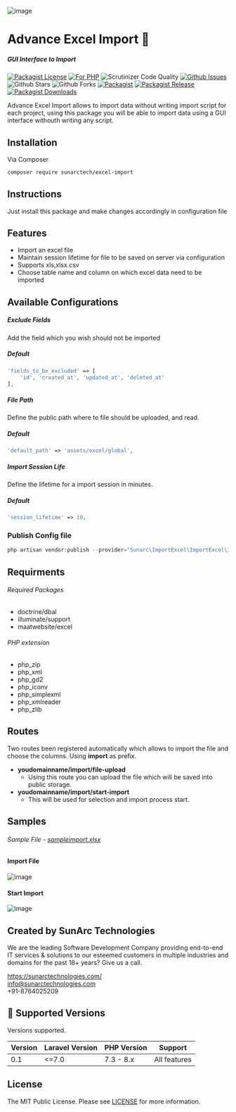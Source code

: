 ![image](https://user-images.githubusercontent.com/45708520/152330764-01e40664-832a-47fd-8141-d2249e2e36a3.png)

# Advance Excel Import 💯
##### _GUI Interface to Import_

[![Packagist License][badge_license]](LICENSE) [![For PHP][badge_php]][link-github-repo] ![Scrutinizer Code Quality][badge_quality] [![Github Issues][badge_issues]][link-github-issues] ![Github Stars][badge_stars] ![Github Forks][badge_forks] [![Packagist][badge_package]][link-packagist] [![Packagist Release][badge_release]][link-packagist] [![Packagist Downloads][badge_downloads]][link-packagist]

Advance Excel Import allows to import data without writing import script for each project, using this package you will be able to import data using a GUI interface withouth writing any script.

## Installation

Via Composer

```bash
composer require sunarctech/excel-import
```
## Instructions
Just install this package and make changes accordingly in configuration file


## Features

- Import an excel file
- Maintain session lifetime for file to be saved on server via configuration
- Supports xls,xlsx.csv
- Choose table name and column on which excel data need to be imported

## Available Configurations
##### Exclude Fields
Add the field which you wish should not be imported

##### Default
```php
'fields_to_be_excluded' => [
    'id', 'created_at', 'updated_at', 'deleted_at'
],
```

##### File Path
Define the public path where to file should be uploaded, and read.

##### Default
```php
'default_path' => 'assets/excel/global',
```

##### Import Session Life
Define the lifetime for a import session in minutes.

##### Default
```php
'session_lifetime' => 10,
```

### Publish Config file
```php
php artisan vendor:publish --provider="Sunarc\ImportExcel\ImportExcel\ImportExcelServiceProvider" --tag="config"
```

## Requirments

###### Required Packages

- doctrine/dbal
- illuminate/support
- maatwebsite/excel

###### PHP extension

- php_zip
- php_xml
- php_gd2
- php_iconv
- php_simplexml
- php_xmlreader
- php_zlib

## Routes
Two routes been registered automatically which allows to import the file and choose the columns.
Using **import** as prefix. 
- **youdomainname/import/file-upload**
    - Using this route you can upload the file which will be saved into public storage.
- **youdomainname/import/start-import**
    - This will be used for selection and import process start.

## Samples
###### Sample File - [sampleimport.xlsx](https://github.com/sunarcrajneesh/excel-import/files/7991831/sampleimport.xlsx)

#### Import File
![image](https://user-images.githubusercontent.com/45708520/152282703-10cbf934-37ae-4624-88ab-a42d09ae4a8a.png)

#### Start Import
![image](https://user-images.githubusercontent.com/45708520/152282848-d354cd34-864a-4290-b660-f4d4c95516c6.png)

## Created by SunArc Technologies

We are the leading Software Development Company providing end-to-end IT services & solutions to our esteemed customers in multiple industries and domains for the past 18+ years? Give us a call.

https://sunarctechnologies.com/ <br>
info@sunarctechnologies.com <br>
+91-8764025209

## :wrench: Supported Versions

Versions supported.

| Version | Laravel Version | PHP Version | Support |
|---- |----|----|----|
| 0.1 | <=7.0 | 7.3 - 8.x | All features |

## License

The MIT Public License. Please see [LICENSE](LICENSE) for more information.
   
[badge_php]:         https://img.shields.io/badge/PHP-7.3%20to%208.x-orange.svg
[badge_issues]:      https://img.shields.io/github/issues/sunarcrajneesh/excel-import
[badge_release]:     https://badgen.net/packagist/v/sunarctech/excel-import
[badge_quality]:     https://img.shields.io/scrutinizer/g/sunarcrajneesh/excel-import.svg
[badge_downloads]:   https://img.shields.io/packagist/dt/sunarctech/excel-import
[badge_package]:     https://img.shields.io/badge/package-sunarctech/excel--import-blue
[badge_license]:     https://img.shields.io/github/license/sunarcrajneesh/excel-import
[badge_stars]:       https://img.shields.io/github/stars/sunarcrajneesh/excel-import
[badge_forks]:       https://img.shields.io/github/forks/sunarcrajneesh/excel-import

[link-author]:        https://github.com/sunarcrajneesh
[link-github-repo]:   https://github.com/sunarcrajneesh/excel-import
[link-github-issues]: https://github.com/sunarcrajneesh/excel-import/issues
[link-contributors]:  https://github.com/sunarcrajneesh/excel-import/graphs/contributors
[link-packagist]:     https://packagist.org/packages/sunarctech/excel-import
